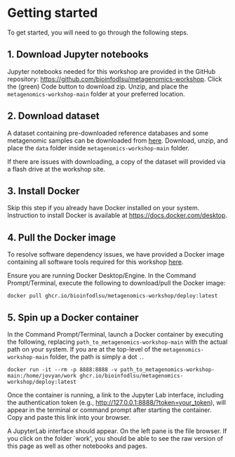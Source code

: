 # Getting started

To get started, you will need to go through the following steps.

## 1. Download Jupyter notebooks
Jupyter notebooks needed for this workshop are provided in the GitHub repository: https://github.com/bioinfodlsu/metagenomics-workshop. Click the (green) Code button to download zip. Unzip, and place the `metagenomics-workshop-main` folder at your preferred location. 

## 2. Download dataset 
A dataset containing pre-downloaded reference databases and some metagenomic samples can be downloaded from [here](https://drive.google.com/drive/folders/1tznvhlFp6oowjlWsESU6kSLEhT8G41kv?usp=share_link). 
Download, unzip, and place the `data` folder inside `metagenomics-workshop-main` folder.

If there are issues with downloading, a copy of the dataset will provided via a flash drive at the workshop site.

## 3. Install Docker
Skip this step if you already have Docker installed on your system.
Instruction to install Docker is available at https://docs.docker.com/desktop.

<!---
### Platform-Specific Requirements

#### Windows
- Install Docker Desktop:
  1. Download Docker Desktop from [https://www.docker.com/products/docker-desktop](https://www.docker.com/products/docker-desktop).
  2. Follow the on-screen instructions to install.
  3. Launch Docker Desktop and ensure it is running.

#### macOS
- Install Docker Desktop:
  1. Download Docker Desktop from [https://www.docker.com/products/docker-desktop](https://www.docker.com/products/docker-desktop).
  2. Follow the installation instructions and start Docker Desktop.

#### Linux
- Install Docker Engine:
  1. Update your package manager and install Docker. For example, on Ubuntu:
     ```
     sudo apt-get update
     sudo apt-get install -y docker.io
     sudo systemctl start docker
     sudo systemctl enable docker
     ```
  2. Add your user to the `docker` group to avoid using `sudo` with Docker commands:
     ```
     sudo usermod -aG docker $USER
     newgrp docker
     ```
-->

## 4. Pull the Docker image 
To resolve software dependency issues, we have provided a Docker image containing all software tools required for this workshop [here](https://github.com/orgs/bioinfodlsu/packages?repo_name=metagenomics-workshop).

Ensure you are running Docker Desktop/Engine. 
In the Command Prompt/Terminal, execute the following to download/pull the Docker image:

`docker pull ghcr.io/bioinfodlsu/metagenomics-workshop/deploy:latest`

## 5. Spin up a Docker container
In the Command Prompt/Terminal, launch a Docker container by executing the following, replacing `path_to_metagenomics-workshop-main` with the actual path on your system. If you are at the top-level of the `metagenomics-workshop-main` folder, the path is simply a dot `.`.

```
docker run -it --rm -p 8888:8888 -v path_to_metagenomics-workshop-main:/home/jovyan/work ghcr.io/bioinfodlsu/metagenomics-workshop/deploy:latest
```
Once the container is running, a link to the Jupyter Lab interface, including the authentication token (e.g., http://127.0.0.1:8888/?token=your_token), will appear in the terminal or command prompt after starting the container. Copy and paste this link into your browser.

A JupyterLab interface should appear. On the left pane is the file browser. If you click on the folder `work', you should be able to see the raw version of this page as well as other notebooks and pages.
<!---
Here’s a breakdown of the directories being mounted:
- **Data**: Your local path `path_to_your_data_directory` containing the data will be mounted to  `/home/jovyan/data` in the container. The data should be downloaded from the data folder located in this Drive Link (https://drive.google.com/drive/folders/1pfcwepIvSYmJ_wBp668jbVYR8nekrSF3?usp=sharing). Ensure that the required data files are placed in this directory before running the container.
- **Notebooks**: Your local path `path_to_your_notebooks_directory` will be mounted to `/home/jovyan/notebooks` in the container. The notebooks should be downloaded from the **notebooks folder in the Github repository provided**. Place your Jupyter notebooks into this local directory before running the container.

Make sure your data and notebooks are placed in your specified local directories before running the container.


Once the image is pulled and your directories are set up, run the Docker container with the following command:
```
docker run -p 8888:8888 -v "path_to_your_data_directory:/home/jovyan/data" -v "path_to_your_notebooks_directory:/home/jovyan/notebooks" ghcr.io/bioinfodlsu/metagenomics-workshop/deploy:latest
```
-->







